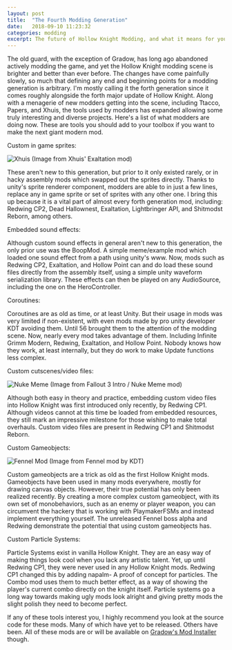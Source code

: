```yaml
---
layout: post
title:  "The Fourth Modding Generation"
date:   2018-09-10 11:23:32
categories: modding
excerpt: The future of Hollow Knight Modding, and what it means for you.
---
```

The old guard, with the exception of Gradow, has long ago abandoned actively modding the game, and yet the Hollow Knight modding scene is brighter and better than ever before. The changes have come painfully slowly, so much that defining any end and beginning points for a modding generation is arbitrary. I'm mostly calling it the forth generation since it comes roughly alongside the forth major update of Hollow Knight. Along with a menagerie of new modders getting into the scene, including Ttacco, Papers, and Xhuis, the tools used by modders has expanded allowing some truly interesting and diverse projects. Here's a list of what modders are doing now. These are tools you should add to your toolbox if you want to make the next giant modern mod.

Custom in game sprites:

![Xhuis](https://radiance.host/images/4thgen1.png "Exaltation mod")
(Image from Xhuis' Exaltation mod)

These aren't new to this generation, but prior to it only existed rarely, or in hacky assembly mods which swapped out the sprites directly. Thanks to unity's sprite renderer component, modders are able to in just a few lines, replace any in game sprite or set of sprites with any other one. I bring this up because it is a vital part of almost every forth generation mod, including: Redwing CP2, Dead Hallownest, Exaltation, Lightbringer API, and Shitmodst Reborn, among others.

Embedded sound effects:

Although custom sound effects in general aren't new to this generation, the only prior use was the BoopMod. A simple meme/example mod which loaded one sound effect from a path using unity's www. Now, mods such as Redwing CP2, Exaltation, and Hollow Point can and do load these sound files directly from the assembly itself, using a simple unity waveform serialization library. These effects can then be played on any AudioSource, including the one on the HeroController.

Coroutines:

Coroutines are as old as time, or at least Unity. But their usage in mods was very limited if non-existent, with even mods made by pro unity developer KDT avoiding them. Until 56 brought them to the attention of the modding scene. Now, nearly every mod takes advantage of them. Including Infinite Grimm Modern, Redwing, Exaltation, and Hollow Point. Nobody knows how they work, at least internally, but they do work to make Update functions less complex.

Custom cutscenes/video files:

![Nuke Meme](https://radiance.host/images/4thgen2.jpg "Nuke Meme")
(Image from Fallout 3 Intro / Nuke Meme mod)

Although both easy in theory and practice, embedding custom video files into Hollow Knight was first introduced only recently, by Redwing CP1. Although videos cannot at this time be loaded from embedded resources, they still mark an impressive milestone for those wishing to make total overhauls. Custom video files are present in Redwing CP1 and Shitmodst Reborn.

Custom Gameobjects:

![Fennel Mod](https://radiance.host/images/4thgen3.png "Fennel Mod")
(Image from Fennel mod by KDT)

Custom gameobjects are a trick as old as the first Hollow Knight mods. Gameobjects have been used in many mods everywhere, mostly for drawing canvas objects. However, their true potential has only been realized recently. By creating a more complex custom gameobject, with its own set of monobehaviors, such as an enemy or player weapon, you can circumvent the hackery that is working with PlaymakerFSMs and instead implement everything yourself. The unreleased Fennel boss alpha and Redwing demonstrate the potential that using custom gameobjects has.

Custom Particle Systems:

Particle Systems exist in vanilla Hollow Knight. They are an easy way of making things look cool when you lack any artistic talent. Yet, up until Redwing CP1, they were never used in any Hollow Knight mods. Redwing CP1 changed this by adding napalm- A proof of concept for particles. The Combo mod uses them to much better effect, as a way of showing the player's current combo directly on the knight itself. Particle systems go a long way towards making ugly mods look alright and giving pretty mods the slight polish they need to become perfect.

If any of these tools interest you, I highly recommend you look at the source code for these mods. Many of which have yet to be released. Others have been. All of these mods are or will be available on [Gradow's Mod Installer](https://radiance.host/mods/ModInstaller.exe) though.
